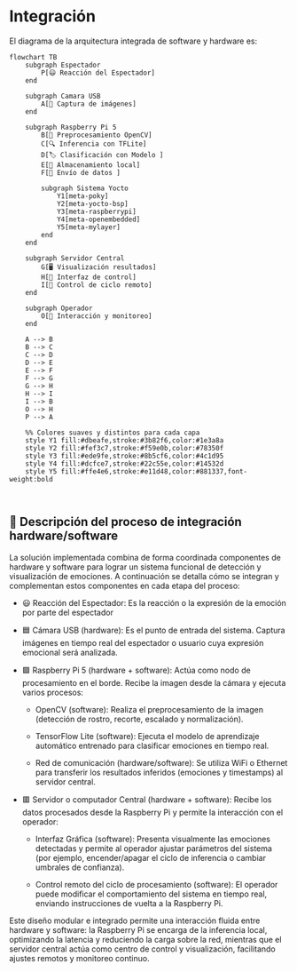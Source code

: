 # Integración

El diagrama de la arquitectura integrada de software y hardware es: 

```mermaid
flowchart TB
    subgraph Espectador
        P[😃 Reacción del Espectador]
    end

    subgraph Camara USB
        A[🎥 Captura de imágenes]
    end

    subgraph Raspberry Pi 5
        B[🧠 Preprocesamiento OpenCV]
        C[🔍 Inferencia con TFLite]
        D[🏷️ Clasificación con Modelo ]
        E[💾 Almacenamiento local]
        F[📡 Envío de datos ]

        subgraph Sistema Yocto
            Y1[meta-poky]
            Y2[meta-yocto-bsp]
            Y3[meta-raspberrypi]
            Y4[meta-openembedded]
            Y5[meta-mylayer]
        end
    end

    subgraph Servidor Central
        G[🖥️ Visualización resultados]
        H[🧩 Interfaz de control]
        I[🔁 Control de ciclo remoto]
    end

    subgraph Operador
        O[👤 Interacción y monitoreo]
    end

    A --> B
    B --> C
    C --> D
    D --> E
    E --> F
    F --> G
    G --> H
    H --> I
    I --> B
    O --> H
    P --> A

    %% Colores suaves y distintos para cada capa
    style Y1 fill:#dbeafe,stroke:#3b82f6,color:#1e3a8a
    style Y2 fill:#fef3c7,stroke:#f59e0b,color:#78350f
    style Y3 fill:#ede9fe,stroke:#8b5cf6,color:#4c1d95
    style Y4 fill:#dcfce7,stroke:#22c55e,color:#14532d
    style Y5 fill:#ffe4e6,stroke:#e11d48,color:#881337,font-weight:bold



```


## 🧩 Descripción del proceso de integración hardware/software
La solución implementada combina de forma coordinada componentes de hardware y software para lograr un sistema funcional de detección y visualización de emociones. A continuación se detalla cómo se integran y complementan estos componentes en cada etapa del proceso:

- 😃 Reacción del Espectador: Es la reacción o la expresión de la emoción por parte del espectador

- 🟦 Cámara USB (hardware): Es el punto de entrada del sistema. Captura imágenes en tiempo real del espectador o usuario cuya expresión emocional será analizada.

- 🟩 Raspberry Pi 5 (hardware + software): Actúa como nodo de procesamiento en el borde. Recibe la imagen desde la cámara y ejecuta varios procesos:

  - OpenCV (software): Realiza el preprocesamiento de la imagen (detección de rostro, recorte, escalado y normalización).

  - TensorFlow Lite (software): Ejecuta el modelo de aprendizaje automático entrenado para clasificar emociones en tiempo real.

  - Red de comunicación (hardware/software): Se utiliza WiFi o Ethernet para transferir los resultados inferidos (emociones y timestamps) al servidor central.

- 🟥 Servidor o computador Central (hardware + software): Recibe los datos procesados desde la Raspberry Pi y permite la interacción con el operador:

  - Interfaz Gráfica (software): Presenta visualmente las emociones detectadas y permite al operador ajustar parámetros del sistema (por ejemplo, encender/apagar el ciclo de inferencia o cambiar umbrales de confianza).

  - Control remoto del ciclo de procesamiento (software): El operador puede modificar el comportamiento del sistema en tiempo real, enviando instrucciones de vuelta a la Raspberry Pi.

Este diseño modular e integrado permite una interacción fluida entre hardware y software: la Raspberry Pi se encarga de la inferencia local, optimizando la latencia y reduciendo la carga sobre la red, mientras que el servidor central actúa como centro de control y visualización, facilitando ajustes remotos y monitoreo continuo.
